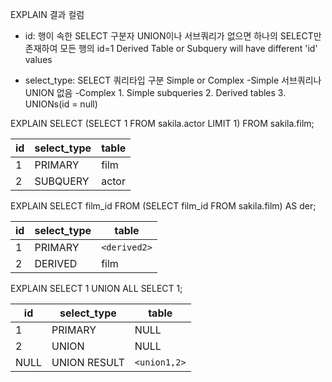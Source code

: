 




























EXPLAIN 결과 컬럼

- id: 행이 속한 SELECT 구분자
	UNION이나 서브쿼리가 없으면 하나의 SELECT만 존재하여 모든 행의 id=1
	Derived Table or Subquery will have different 'id' values

- select_type: SELECT 쿼리타입 구분 Simple or Complex
	-Simple 서브쿼리나 UNION 없음
	-Complex
		1. Simple subqueries
		2. Derived tables
		3. UNIONs(id = null)

EXPLAIN SELECT (SELECT 1 FROM sakila.actor LIMIT 1) FROM sakila.film;

id | select_type | table
---|---|---
1 | PRIMARY | film
2 | SUBQUERY | actor

EXPLAIN SELECT film_id FROM (SELECT film_id FROM sakila.film) AS der;

id | select_type | table
---|---|---
1 | PRIMARY | ```<derived2>```
2 | DERIVED | film

EXPLAIN SELECT 1 UNION ALL SELECT 1;

id | select_type | table
---|---|---
1 | PRIMARY | NULL
2 | UNION | NULL
NULL | UNION RESULT | ```<union1,2>```



